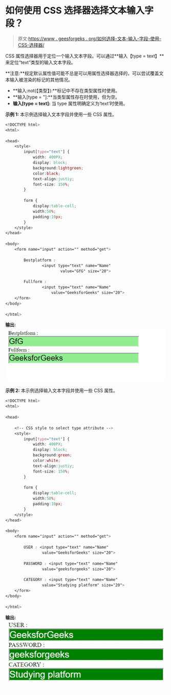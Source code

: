 # 如何使用 CSS 选择器选择文本输入字段？

> 原文:[https://www . geesforgeks . org/如何选择-文本-输入-字段-使用-CSS-选择器/](https://www.geeksforgeeks.org/how-to-select-text-input-fields-using-css-selector/)

CSS 属性选择器用于定位一个输入文本字段。可以通过**输入【type = text】**来定位“text”类型的输入文本字段。

**注意:**规定默认属性值可能不总是可以用属性选择器选择的，可以尝试覆盖文本输入被渲染的标记的其他情况。

*   **输入:not(【类型】):**标记中不存在类型属性时使用。
*   **输入[type = "]:**当类型属性存在时使用，但为空。
*   **输入[type = text]:** 当 type 属性明确定义为‘text’时使用。

**示例 1:** 本示例选择输入文本字段并使用一些 CSS 属性。

```css
<!DOCTYPE html>
<html>

<head>
    <style>
        input[type="text"] {
            width: 400PX;
            display: block;
            background:lightgreen;
            color:black; 
            text-align:justiy; 
            font-size: 150%;
        }

        form {
            display:table-cell; 
            width:50%; 
            padding:10px; 
        }
    </style>
</head>

<body>
    <form name="input" action="" method="get">

        Bestplatform :
                <input type="text" name="Name" 
                        value="GfG" size="20">

        Fullform :
                <input type="text" name="Name" 
                    value="GeeksforGeeks" size="20">
    </form>
</body>

</html>                    
```

**输出:**
![](img/eaf0cf5b63e9d40dd33a3d058ce44651.png)

**示例 2:** 本示例选择输入文本字段并使用一些 CSS 属性。

```css
<!DOCTYPE html>
<html>

<head>

    <!-- CSS style to select type attribute -->
    <style>
        input[type="text"] {
            width: 400PX;
            display: block;
            background:green;
            color:white; 
            text-align:justiy; 
            font-size: 150%;
        }

        form {
            display:table-cell; 
            width:50%; 
            padding:10px; 
        }
    </style>
</head>

<body>
    <form name="input" action="" method="get">

        USER : <input type="text" name="Name" 
                value="GeeksforGeeks" size="20">

        PASSWORD : <input type="text" name="Name" 
                value="geeksforgeeks" size="20">

        CATEGORY : <input type="text" name="Name" 
                value="Studying platform" size="20">
    </form>
</body>

</html>                    
```

**输出:**
![](img/3b21b22aae6f0fb48f3426705ca1da6c.png)